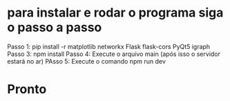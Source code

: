 # para instalar e rodar o programa siga o passo a passo

Passo 1: pip install -r matplotlib networkx Flask flask-cors PyQt5 igraph
Passo 3: npm install
Passo 4: Execute o arquivo main (após isso o servidor estará no ar)
PAsso 5: Execute o comando npm run dev

# Pronto

